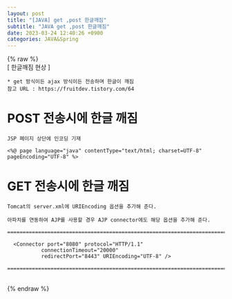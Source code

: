 ```yaml
---  
layout: post  
title: "[JAVA] get ,post 한글깨짐"  
subtitle: "JAVA get ,post 한글깨짐"  
date: 2023-03-24 12:40:26 +0900  
categories: JAVA&Spring  
---  
```

{% raw %}  
[ 한글깨짐 현상 ]  
  
	* get 방식이든 ajax 방식이든 전송하며 한글이 깨짐  
	참고 URL : https://fruitdev.tistory.com/64  
  
# POST 전송시에 한글 깨짐  
	JSP 페이지 상단에 인코딩 기재  
  
	<%@ page language="java" contentType="text/html; charset=UTF-8" pageEncoding="UTF-8" %>  
  
# GET 전송시에 한글 깨짐  
  
	Tomcat의 server.xml에 URIEncoding 옵션을 추가해 준다.  
  
	아파치를 연동하여 AJP를 사용할 경우 AJP connector에도 해당 옵션을 추가해 준다.  
  
	=====================================================================================================================================================  
  
	  <Connector port="8080" protocol="HTTP/1.1"  
			   connectionTimeout="20000"  
			   redirectPort="8443" URIEncoding="UTF-8" />  
  
	=====================================================================================================================================================  
  
                                                                                                                                                                                                                                                                                                                                                                                                                                                                                                                                                                                                                                                                                                                                                                                                                                   
{% endraw %}